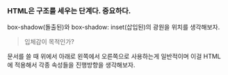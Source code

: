 ### HTML은 구조를 세우는 단계다. 중요하다.

box-shadow(돌출된)와 box-shadow: inset(삽입된)의 광원을 위치를 생각해보자.

> 입체감이 목적인가?

문서를 쓸 때 위에서 아래로 왼쪽에서 오른쪽으로 사용하는게 일반적이며 이걸 HTML에 적용해서 각종 속성들을 진행방향을 생각해보자.

